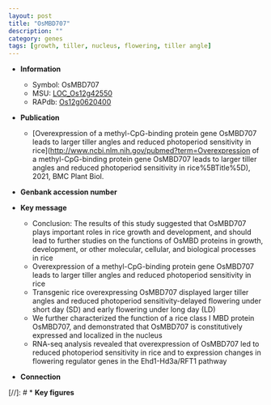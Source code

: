 ```yaml
---
layout: post
title: "OsMBD707"
description: ""
category: genes
tags: [growth, tiller, nucleus, flowering, tiller angle]
---
```


* **Information**  
    + Symbol: OsMBD707  
    + MSU: [LOC_Os12g42550](http://rice.uga.edu/cgi-bin/ORF_infopage.cgi?orf=LOC_Os12g42550)  
    + RAPdb: [Os12g0620400](https://rapdb.dna.affrc.go.jp/locus/?name=Os12g0620400)  

* **Publication**  
    + [Overexpression of a methyl-CpG-binding protein gene OsMBD707 leads to larger tiller angles and reduced photoperiod sensitivity in rice](http://www.ncbi.nlm.nih.gov/pubmed?term=Overexpression of a methyl-CpG-binding protein gene OsMBD707 leads to larger tiller angles and reduced photoperiod sensitivity in rice%5BTitle%5D), 2021, BMC Plant Biol.

* **Genbank accession number**  

* **Key message**  
    + Conclusion: The results of this study suggested that OsMBD707 plays important roles in rice growth and development, and should lead to further studies on the functions of OsMBD proteins in growth, development, or other molecular, cellular, and biological processes in rice
    + Overexpression of a methyl-CpG-binding protein gene OsMBD707 leads to larger tiller angles and reduced photoperiod sensitivity in rice
    + Transgenic rice overexpressing OsMBD707 displayed larger tiller angles and reduced photoperiod sensitivity-delayed flowering under short day (SD) and early flowering under long day (LD)
    + We further characterized the function of a rice class I MBD protein OsMBD707, and demonstrated that OsMBD707 is constitutively expressed and localized in the nucleus
    + RNA-seq analysis revealed that overexpression of OsMBD707 led to reduced photoperiod sensitivity in rice and to expression changes in flowering regulator genes in the Ehd1-Hd3a/RFT1 pathway

* **Connection**  

[//]: # * **Key figures**  


